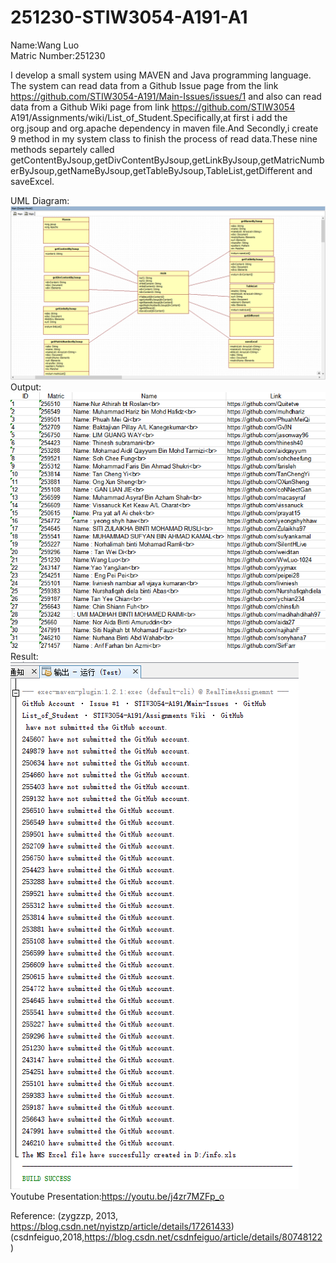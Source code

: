 # 251230-STIW3054-A191-A1
Name:Wang Luo  
Matric Number:251230  

I develop a small system using MAVEN and Java programming language. The system can read data from a Github Issue page from the link https://github.com/STIW3054-A191/Main-Issues/issues/1 and also can read data from a Github Wiki page from link https://github.com/STIW3054 A191/Assignments/wiki/List_of_Student.Specifically,at first i add the org.jsoup and org.apache dependency in maven file.And Secondly,i create 9 method in my system class to finish the process of read data.These nine methods separtely called       getContentByJsoup,getDivContentByJsoup,getLinkByJsoup,getMatricNumberByJsoup,getNameByJsoup,getTableByJsoup,TableList,getDifferent and saveExcel.  

UML Diagram:![Image text](http://github.com/WwLuo-1024/251230-STIW3054-A191-A1/raw/master/Images/003.png)  
Output:![Image text](http://github.com/WwLuo-1024/251230-STIW3054-A191-A1/raw/master/Images/output.png)  
Result:![Image text](http://github.com/WwLuo-1024/251230-STIW3054-A191-A1/raw/master/Images/result.png)  
Youtube Presentation:https://youtu.be/j4zr7MZFp_o

Reference:
(zygzzp, 2013, https://blog.csdn.net/nyistzp/article/details/17261433)  
(csdnfeiguo,2018,https://blog.csdn.net/csdnfeiguo/article/details/80748122)
